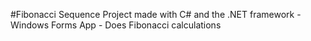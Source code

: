 #Fibonacci Sequence
Project made with C# and the .NET framework - Windows Forms App -
Does Fibonacci calculations
